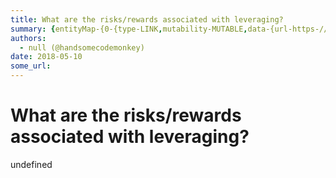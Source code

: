```yaml
---
title: What are the risks/rewards associated with leveraging?
summary: {entityMap-{0-{type-LINK,mutability-MUTABLE,data-{url-https-//www.reddit.com/r/MakerDAO/comments/8efk5q/faq_possibly_everything_you_ever_wanted_to_know/},1-{type-LINK,mutability-MUTABLE,data-{url-https-//makerdao.com/whitepaper/DaiDec17WP.pdf},2-{type-LINK,mutability-MUTABLE,data-{url-https-//cdp-simulator.surge.sh/},3-{type-LINK,mutability-MUTABLE,data-{url-https-//dai.makerdao.com/},4-{type-LINK,mutability-MUTABLE,data-{url-https-//ian.pw/posts/2018-01-25-maximum-leverage-on-maker.html},5-{typ
authors:
  - null (@handsomecodemonkey)
date: 2018-05-10
some_url: 
---
```


# What are the risks/rewards associated with leveraging?

undefined